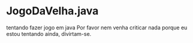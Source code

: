 # JogoDaVelha.java
tentando fazer jogo em java
Por favor nem venha criticar nada porque eu estou tentando ainda, divirtam-se.
